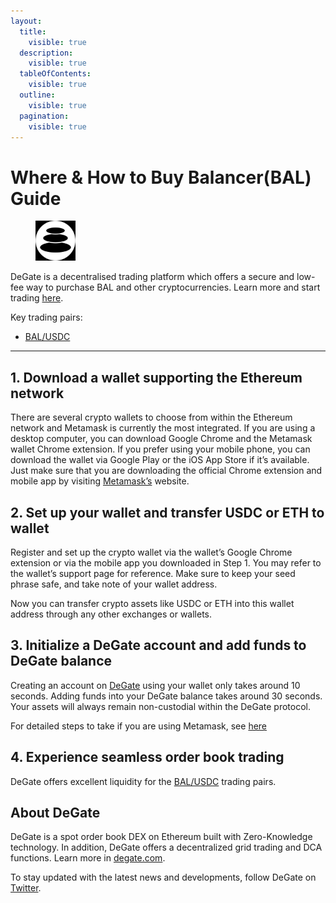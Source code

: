 ```yaml
---
layout:
  title:
    visible: true
  description:
    visible: true
  tableOfContents:
    visible: true
  outline:
    visible: true
  pagination:
    visible: true
---
```


# Where & How to Buy Balancer(BAL) Guide

<figure><img src="../.gitbook/assets/bal_0xba100000625a3754423978a60c9317c58a424e3d1712371803684.jpg" alt="BAL" width="64"><figcaption></figcaption></figure>

DeGate is a decentralised trading platform which offers a secure and low-fee way to purchase BAL and other cryptocurrencies. Learn more and start trading [here](https://app.degate.com/trade/USDC/0xba100000625a3754423978a60c9317c58a424e3d?utm_source=howtobuy).&#x20;

Key trading pairs:

* [BAL/USDC](https://app.degate.com/trade/USDC/0xba100000625a3754423978a60c9317c58a424e3d?utm_source=howtobuy)

***

## 1. Download a wallet supporting the Ethereum network

There are several crypto wallets to choose from within the Ethereum network and Metamask is currently the most integrated. If you are using a desktop computer, you can download Google Chrome and the Metamask wallet Chrome extension. If you prefer using your mobile phone, you can download the wallet via Google Play or the iOS App Store if it’s available. Just make sure that you are downloading the official Chrome extension and mobile app by visiting [Metamask’s](https://metamask.io/) website.

## 2. Set up your wallet and transfer USDC or ETH to wallet

Register and set up the crypto wallet via the wallet’s Google Chrome extension or via the mobile app you downloaded in Step 1. You may refer to the wallet’s support page for reference. Make sure to keep your seed phrase safe, and take note of your wallet address.&#x20;

Now you can transfer crypto assets like USDC or ETH into this wallet address through any other exchanges or wallets.

## 3. Initialize a DeGate account and add funds to DeGate balance

Creating an account on [DeGate](https://app.degate.com/?utm_source=BAL_howtobuy) using your wallet only takes around 10 seconds. Adding funds into your DeGate balance takes around 30 seconds. Your assets will always remain non-custodial within the DeGate protocol.

For detailed steps to take if you are using Metamask, see [here](https://docs.degate.com/v/product_en/main-features/wallet-connectivity/metamask)

## 4. Experience seamless order book trading

DeGate offers excellent liquidity for the [BAL/USDC](https://app.degate.com/trade/USDC/0xba100000625a3754423978a60c9317c58a424e3d?utm_source=howtobuy) trading pairs.&#x20;

## About DeGate

DeGate is a spot order book DEX on Ethereum built with Zero-Knowledge technology. In addition, DeGate offers a decentralized grid trading and DCA functions.  Learn more in [degate.com](https://degate.com/?utm_source=BAL_howtobuy).

To stay updated with the latest news and developments, follow DeGate on [Twitter](https://twitter.com/degatedex).
